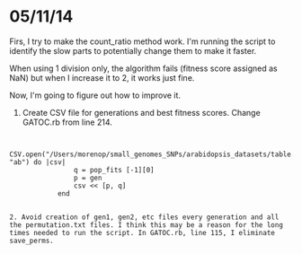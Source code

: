 05/11/14
===========

Firs, I try to make the count_ratio method work. I'm running the script to identify the slow parts to potentially change them to make it faster. 

When using 1 division only, the algorithm fails (fitness score assigned as NaN) but  when I increase it to 2, it works just fine. 

Now, I'm going to figure out how to improve it. 

1. Create CSV file for generations and best fitness scores. Change GATOC.rb from line 214.
```

			CSV.open("/Users/morenop/small_genomes_SNPs/arabidopsis_datasets/table.csv", "ab") do |csv|
				q = pop_fits [-1][0]
				p = gen
				csv << [p, q]
			end
			

2. Avoid creation of gen1, gen2, etc files every generation and all the permutation.txt files. I think this may be a reason for the long times needed to run the script. In GATOC.rb, line 115, I eliminate save_perms.  

